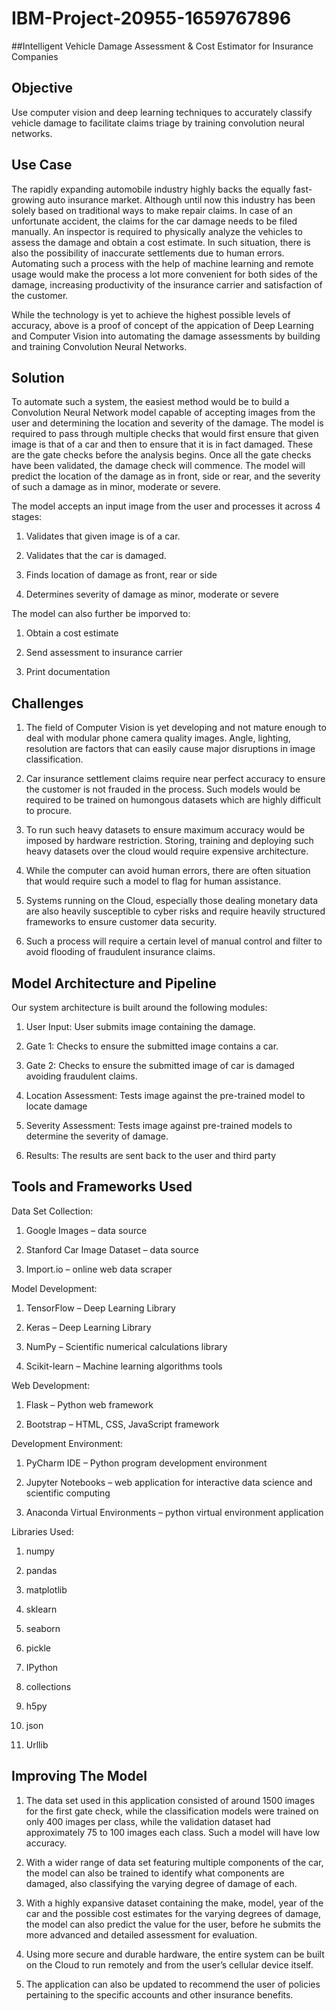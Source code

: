 # IBM-Project-20955-1659767896
##Intelligent Vehicle Damage Assessment &amp; Cost Estimator for Insurance Companies


## Objective

Use computer vision and deep learning techniques to accurately classify vehicle damage to facilitate claims triage by training convolution neural networks.


## Use Case

The rapidly expanding automobile industry highly backs the equally fast-growing auto insurance market. Although until now this industry has been solely based on traditional ways to make repair claims. In case of an unfortunate accident, the claims for the car damage needs to be filed manually. An inspector is required to physically analyze the vehicles to assess the damage and obtain a cost estimate. In such situation, there is also the possibility of inaccurate settlements due to human errors. Automating such a process with the help of machine learning and remote usage would make the process a lot more convenient for both sides of the damage, increasing productivity of the insurance carrier and satisfaction of the customer.

While the technology is yet to achieve the highest possible levels of accuracy, above is a proof of concept of the appication of Deep Learning and Computer Vision into automating the damage assessments by building and training Convolution Neural Networks.


## Solution
To automate such a system, the easiest method would be to build a Convolution Neural Network model capable of accepting images from the user and determining the location and severity of the damage. The model is required to pass through multiple checks that would first ensure that given image is that of a car and then to ensure that it is in fact damaged. These are the gate checks before the analysis begins. Once all the gate checks have been validated, the damage check will commence. The model will predict the location of the damage as in front, side or rear, and the severity of such a damage as in minor, moderate or severe.

The model accepts an input image from the user and processes it across 4 stages:
1. Validates that given image is of a car.

2. Validates that the car is damaged.

3. Finds location of damage as front, rear or side

4. Determines severity of damage as minor, moderate or severe

The model can also further be imporved to:
1. Obtain a cost estimate

2. Send assessment to insurance carrier

3. Print documentation


## Challenges

1. The field of Computer Vision is yet developing and not mature enough to deal with modular phone camera quality images. Angle, lighting, resolution are factors that can easily cause major disruptions in image classification.

2. Car insurance settlement claims require near perfect accuracy to ensure the customer is not frauded in the process. Such models would be required to be trained on humongous datasets which are highly difficult to procure.

3. To run such heavy datasets to ensure maximum accuracy would be imposed by hardware restriction. Storing, training and deploying such heavy datasets over the cloud would require expensive architecture.

4. While the computer can avoid human errors, there are often situation that would require such a model to flag for human assistance. 

5. Systems running on the Cloud, especially those dealing monetary data are also heavily susceptible to cyber risks and require heavily structured frameworks to ensure customer data security.

6. Such a process will require a certain level of manual control and filter to avoid flooding of fraudulent insurance claims.


## Model Architecture and Pipeline

Our system architecture is built around the following modules:
  1. User Input: User submits image containing the damage.

  2. Gate 1: Checks to ensure the submitted image contains a car.

  3. Gate 2: Checks to ensure the submitted image of car is damaged avoiding fraudulent claims.

  4. Location Assessment: Tests image against the pre-trained model to locate damage

  5. Severity Assessment: Tests image against pre-trained models to determine the severity of damage. 

  6. Results: The results are sent back to the user and third party
  

## Tools and Frameworks Used

Data Set Collection: 
  1. Google Images – data source
  
  2. Stanford Car Image Dataset – data source
  
  3. Import.io – online web data scraper
  
Model Development:
  1. TensorFlow – Deep Learning Library
  
  2. Keras – Deep Learning Library
  
  3. NumPy – Scientific numerical calculations library
  
  4. Scikit-learn – Machine learning algorithms tools

Web Development:
  1. Flask – Python web framework

  2. Bootstrap – HTML, CSS, JavaScript framework

Development Environment:
  1. PyCharm IDE – Python program development environment

  2. Jupyter Notebooks – web application for interactive data science and scientific computing 

  3. Anaconda Virtual Environments – python virtual environment application

Libraries Used:
  1. numpy
  
  2. pandas

  3. matplotlib

  4. sklearn

  5. seaborn

  6. pickle

  7. IPython

  8. collections

  9. h5py
  
  10. json

  11. Urllib


## Improving The Model

1. The data set used in this application consisted of around 1500 images for the first gate check, while the classification models were trained on only 400 images per class, while the validation dataset had approximately 75 to 100 images each class. Such a model will have low accuracy.

2. With a wider range of data set featuring multiple components of the car, the model can also be trained to identify what components are damaged, also classifying the varying degree of damage of each.

3. With a highly expansive dataset containing the make, model, year of the car and the possible cost estimates for the varying degrees of damage, the model can also predict the value for the user, before he submits the more advanced and detailed assessment for evaluation.

4. Using more secure and durable hardware, the entire system can be built on the Cloud to run remotely and from the user’s cellular device itself.

5. The application can also be updated to recommend the user of policies pertaining to the specific accounts and other insurance benefits.
